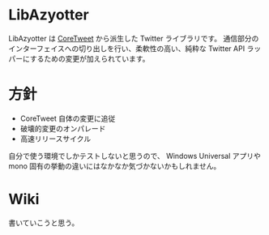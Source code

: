 # LibAzyotter
LibAzyotter は [CoreTweet](https://github.com/CoreTweet/CoreTweet) から派生した Twitter ライブラリです。
通信部分のインターフェイスへの切り出しを行い、柔軟性の高い、純粋な Twitter API ラッパーにするための変更が加えられています。

# 方針
- CoreTweet 自体の変更に追従
- 破壊的変更のオンパレード
- 高速リリースサイクル

自分で使う環境でしかテストしないと思うので、 Windows Universal アプリや mono 固有の挙動の違いにはなかなか気づかないかもしれません。

# Wiki
書いていこうと思う。